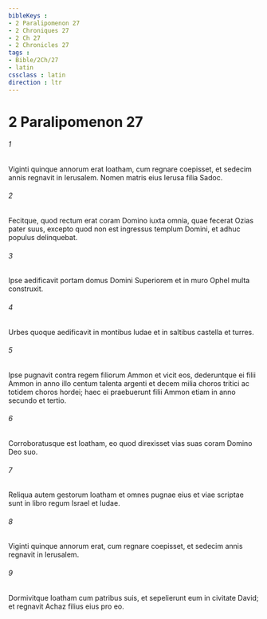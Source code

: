 ```yaml
---
bibleKeys : 
- 2 Paralipomenon 27
- 2 Chroniques 27
- 2 Ch 27
- 2 Chronicles 27
tags : 
- Bible/2Ch/27
- latin
cssclass : latin
direction : ltr
---
```


# 2 Paralipomenon 27

###### 1
Viginti quinque annorum erat Ioatham, cum regnare coepisset, et sedecim annis regnavit in Ierusalem. Nomen matris eius Ierusa filia Sadoc. 
###### 2
Fecitque, quod rectum erat coram Domino iuxta omnia, quae fecerat Ozias pater suus, excepto quod non est ingressus templum Domini, et adhuc populus delinquebat.
###### 3
Ipse aedificavit portam domus Domini Superiorem et in muro Ophel multa construxit. 
###### 4
Urbes quoque aedificavit in montibus Iudae et in saltibus castella et turres. 
###### 5
Ipse pugnavit contra regem filiorum Ammon et vicit eos, dederuntque ei filii Ammon in anno illo centum talenta argenti et decem milia choros tritici ac totidem choros hordei; haec ei praebuerunt filii Ammon etiam in anno secundo et tertio. 
###### 6
Corroboratusque est Ioatham, eo quod direxisset vias suas coram Domino Deo suo.
###### 7
Reliqua autem gestorum Ioatham et omnes pugnae eius et viae scriptae sunt in libro regum Israel et Iudae. 
###### 8
Viginti quinque annorum erat, cum regnare coepisset, et sedecim annis regnavit in Ierusalem. 
###### 9
Dormivitque Ioatham cum patribus suis, et sepelierunt eum in civitate David; et regnavit Achaz filius eius pro eo.
